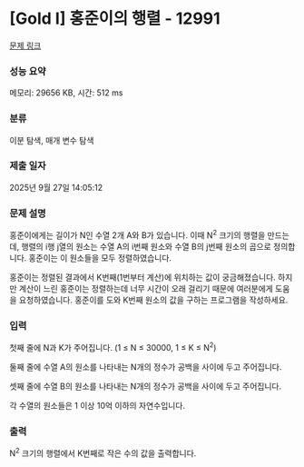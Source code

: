 # [Gold I] 홍준이의 행렬 - 12991 

[문제 링크](https://www.acmicpc.net/problem/12991) 

### 성능 요약

메모리: 29656 KB, 시간: 512 ms

### 분류

이분 탐색, 매개 변수 탐색

### 제출 일자

2025년 9월 27일 14:05:12

### 문제 설명

<p>홍준이에게는 길이가 N인 수열 2개 A와 B가 있습니다. 이때 N<sup>2</sup> 크기의 행렬을 만드는데, 행렬의 i행 j열의 원소는 수열 A의 i번째 원소와 수열 B의 j번째 원소의 곱으로 정의합니다. 홍준이는 이 원소들을 모두 정렬하였습니다.</p>

<p>홍준이는 정렬된 결과에서 K번째(1번부터 계산)에 위치하는 값이 궁금해졌습니다. 하지만 계산이 느린 홍준이는 정렬하는데 너무 시간이 오래 걸리기 때문에 여러분에게 도움을 요청하였습니다. 홍준이를 도와 K번째 원소의 값을 구하는 프로그램을 작성하세요.</p>

### 입력 

 <p>첫째 줄에 N과 K가 주어집니다. (1 ≤ N ≤ 30000, 1 ≤ K ≤ N<sup>2</sup>)</p>

<p>둘째 줄에 수열 A의 원소를 나타내는 N개의 정수가 공백을 사이에 두고 주어집니다.</p>

<p>셋째 줄에 수열 B의 원소를 나타내는 N개의 정수가 공백을 사이에 두고 주어집니다.</p>

<p>각 수열의 원소들은 1 이상 10억 이하의 자연수입니다.</p>

### 출력 

 <p>N<sup>2</sup> 크기의 행렬에서 K번째로 작은 수의 값을 출력합니다.</p>

